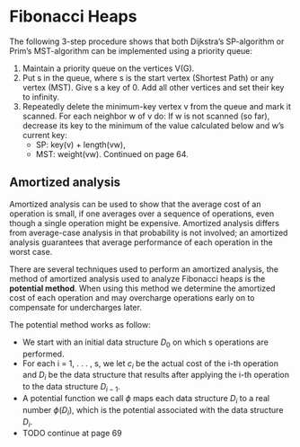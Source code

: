 # Fibonacci Heaps
The following 3-step procedure shows that both Dijkstra’s SP-algorithm or Prim’s MST-algorithm can be implemented using a priority queue:
1. Maintain a priority queue on the vertices V(G).
2. Put s in the queue, where s is the start vertex (Shortest Path) or any vertex (MST). Give s a key of 0. Add all other vertices and set their key to infinity.
3. Repeatedly delete the minimum-key vertex v from the queue and mark it scanned. For each neighbor w of v do: If w is not scanned (so far), decrease its key to the minimum of the value calculated below and w’s current key:
   -  SP: key(v) + length(vw),
   - MST: weight(vw).
Continued on page 64.
## Amortized analysis
Amortized analysis can be used to show that the average cost of an operation is small, if one averages over a sequence of operations, even though a single operation might be expensive. Amortized analysis differs from average-case analysis in that probability is not involved; an amortized analysis guarantees that average performance of each operation in the worst case.

There are several techniques used to perform an amortized analysis, the method of amortized analysis used to analyze Fibonacci heaps is the **potential method**. When using this method we determine the amortized cost of each operation and may overcharge operations early on to compensate for undercharges later.

 The potential method works as follow:
- We start with an initial data structure $D_0$ on which s operations are performed.
- For each i = 1, . . . , s, we let $c_i$ be the actual cost of the i-th operation and $D_i$ be the data structure that results after applying the i-th operation to the data structure $D_{i-1}$.
- A potential function we call $\phi$ maps each data structure $D_i$ to a real number $\phi (D_i)$, which is the potential associated with the data structure $D_i$.
- TODO continue at page 69